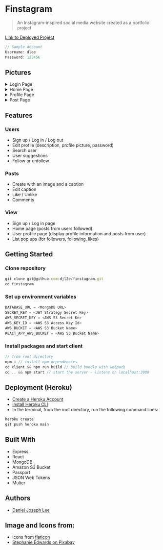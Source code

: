 # Finstagram
> An Instagram-inspired social media website created as a portfolio project

[Link to Deployed Project](https://stormy-stream-02714.herokuapp.com/)

```js
// Sample Account
Username: dlee
Password: 123456
```

## Pictures
<details>
 <summary>Login Page</summary>
 <img src="readme_images/login1" name="login page">
 <img src="readme_images/login2" name="signup page">
</details>
<details>
 <summary>Home Page</summary>
 <img src="https://github.com/djl2e/finstagram/blob/8cb848cdcf8347e921637db2d47e46098e26afd5/readme_images/home1.png" name="home page">
 <img src="readme_images/home2" name="search bar">
</details>
<details>
 <summary>Profile Page</summary>
 <img src="readme_images/profile1" name="user profile page">
 <img src="readme_images/profile2" name="user following list">
 <img src="readme_images/profile3" name="other user profile page">
</details>
<details>
 <summary>Post Page</summary>
 <img src="readme_images/post1" name="user post page">
 <img src="readme_images/post2" name="anoter user post page">
 <img src="readme_images/post3" name="post liked list">
</details>

## Features

### Users
- Sign up / Log in / Log out
- Edit profile (description, profile picture, password)
- Search user
- User suggestions
- Follow or unfollow

### Posts
- Create with an image and a caption
- Edit caption
- Like / Unlike
- Comments

### View
- Sign up / Log in page
- Home page (posts from users followed)
- User profile page (display profile information and posts from user)
- List pop ups (for followers, following, likes)

## Getting Started

### Clone repository
```js
git clone git@github.com:djl2e/finstagram.git
cd finstagram
```

### Set up environment variables
```js
DATABASE_URL = <MongoDB URL>
SECRET_KEY = <JWT Strategy Secret Key>
AWS_SECRET_KEY = <AWS S3 Secret Ke>
AWS_KEY_ID = <AWS S3 Access Key Id>
AWS_BUCKET = <AWS S3 Bucket Name>
REACT_APP_AWS_BUCKET = <AWS S3 Bucket Name>
```

### Install packages and start client
```js
// from root directory
npm i // install npm dependencies
cd client && npm run build // build bundle with webpack
cd .. && npm start // start the server - listens on localhost:3000
```

## Deployment (Heroku)
- [Create a Heroku Account](https://id.heroku.com/login)
- [Install Heroku CLI](https://devcenter.heroku.com/articles/heroku-cli)
- In the terminal, from the root directory, run the following command lines:

```js
heroku create
git push heroku main
```

## Built With
- Express
- React
- MongoDB
- Amazon S3 Bucket
- Passport
- JSON Web Tokens
- Multer

## Authors
- [Daniel Joseph Lee](https://github.com/djl2e)

## Image and Icons from:
- icons from [flaticon](https://www.flaticon.com)
- [Stephanie Edwards on Pixabay](https://pixabay.com/users/wanderercreative-855399/?utm_source=link-attribution&amp;utm_medium=referral&amp;utm_campaign=image&amp;utm_content=973460)
